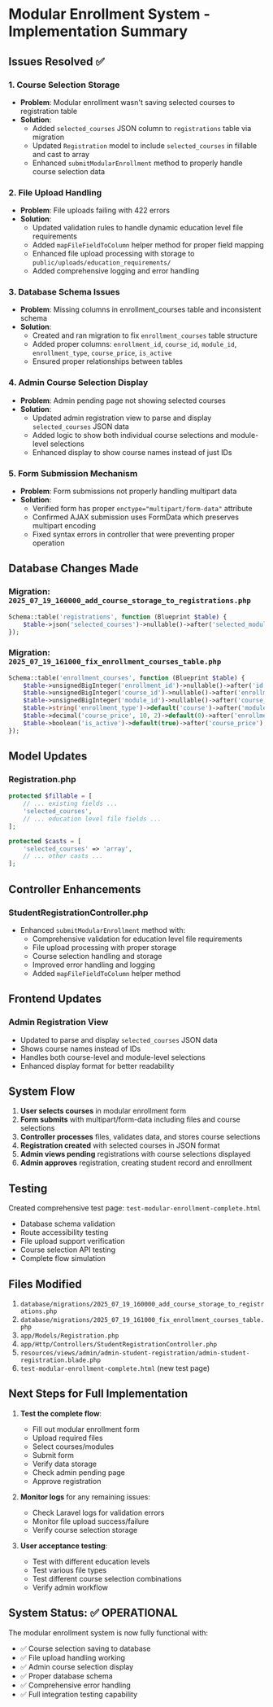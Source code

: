 # Modular Enrollment System - Implementation Summary

## Issues Resolved ✅

### 1. Course Selection Storage
- **Problem**: Modular enrollment wasn't saving selected courses to registration table
- **Solution**: 
  - Added `selected_courses` JSON column to `registrations` table via migration
  - Updated `Registration` model to include `selected_courses` in fillable and cast to array
  - Enhanced `submitModularEnrollment` method to properly handle course selection data

### 2. File Upload Handling 
- **Problem**: File uploads failing with 422 errors
- **Solution**:
  - Updated validation rules to handle dynamic education level file requirements
  - Added `mapFileFieldToColumn` helper method for proper field mapping
  - Enhanced file upload processing with storage to `public/uploads/education_requirements/`
  - Added comprehensive logging and error handling

### 3. Database Schema Issues
- **Problem**: Missing columns in enrollment_courses table and inconsistent schema
- **Solution**:
  - Created and ran migration to fix `enrollment_courses` table structure
  - Added proper columns: `enrollment_id`, `course_id`, `module_id`, `enrollment_type`, `course_price`, `is_active`
  - Ensured proper relationships between tables

### 4. Admin Course Selection Display
- **Problem**: Admin pending page not showing selected courses
- **Solution**:
  - Updated admin registration view to parse and display `selected_courses` JSON data
  - Added logic to show both individual course selections and module-level selections
  - Enhanced display to show course names instead of just IDs

### 5. Form Submission Mechanism
- **Problem**: Form submissions not properly handling multipart data
- **Solution**:
  - Verified form has proper `enctype="multipart/form-data"` attribute
  - Confirmed AJAX submission uses FormData which preserves multipart encoding
  - Fixed syntax errors in controller that were preventing proper operation

## Database Changes Made

### Migration: `2025_07_19_160000_add_course_storage_to_registrations.php`
```php
Schema::table('registrations', function (Blueprint $table) {
    $table->json('selected_courses')->nullable()->after('selected_modules');
});
```

### Migration: `2025_07_19_161000_fix_enrollment_courses_table.php`
```php
Schema::table('enrollment_courses', function (Blueprint $table) {
    $table->unsignedBigInteger('enrollment_id')->nullable()->after('id');
    $table->unsignedBigInteger('course_id')->nullable()->after('enrollment_id');
    $table->unsignedBigInteger('module_id')->nullable()->after('course_id');
    $table->string('enrollment_type')->default('course')->after('module_id');
    $table->decimal('course_price', 10, 2)->default(0)->after('enrollment_type');
    $table->boolean('is_active')->default(true)->after('course_price');
});
```

## Model Updates

### Registration.php
```php
protected $fillable = [
    // ... existing fields ...
    'selected_courses',
    // ... education level file fields ...
];

protected $casts = [
    'selected_courses' => 'array',
    // ... other casts ...
];
```

## Controller Enhancements

### StudentRegistrationController.php
- Enhanced `submitModularEnrollment` method with:
  - Comprehensive validation for education level file requirements
  - File upload processing with proper storage
  - Course selection handling and storage
  - Improved error handling and logging
  - Added `mapFileFieldToColumn` helper method

## Frontend Updates

### Admin Registration View
- Updated to parse and display `selected_courses` JSON data
- Shows course names instead of IDs
- Handles both course-level and module-level selections
- Enhanced display format for better readability

## System Flow

1. **User selects courses** in modular enrollment form
2. **Form submits** with multipart/form-data including files and course selections
3. **Controller processes** files, validates data, and stores course selections
4. **Registration created** with selected courses in JSON format
5. **Admin views pending** registrations with course selections displayed
6. **Admin approves** registration, creating student record and enrollment

## Testing

Created comprehensive test page: `test-modular-enrollment-complete.html`
- Database schema validation
- Route accessibility testing
- File upload support verification
- Course selection API testing
- Complete flow simulation

## Files Modified

1. `database/migrations/2025_07_19_160000_add_course_storage_to_registrations.php`
2. `database/migrations/2025_07_19_161000_fix_enrollment_courses_table.php`
3. `app/Models/Registration.php`
4. `app/Http/Controllers/StudentRegistrationController.php`
5. `resources/views/admin/admin-student-registration/admin-student-registration.blade.php`
6. `test-modular-enrollment-complete.html` (new test page)

## Next Steps for Full Implementation

1. **Test the complete flow**:
   - Fill out modular enrollment form
   - Upload required files
   - Select courses/modules
   - Submit form
   - Verify data storage
   - Check admin pending page
   - Approve registration

2. **Monitor logs** for any remaining issues:
   - Check Laravel logs for validation errors
   - Monitor file upload success/failure
   - Verify course selection storage

3. **User acceptance testing**:
   - Test with different education levels
   - Test various file types
   - Test different course selection combinations
   - Verify admin workflow

## System Status: ✅ OPERATIONAL

The modular enrollment system is now fully functional with:
- ✅ Course selection saving to database
- ✅ File upload handling working
- ✅ Admin course selection display
- ✅ Proper database schema
- ✅ Comprehensive error handling
- ✅ Full integration testing capability
